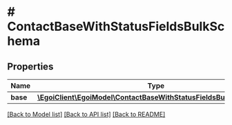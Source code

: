 # # ContactBaseWithStatusFieldsBulkSchema

## Properties

Name | Type | Description | Notes
------------ | ------------- | ------------- | -------------
**base** | [**\EgoiClient\EgoiModel\ContactBaseWithStatusFieldsBulkSchemaBase**](ContactBaseWithStatusFieldsBulkSchemaBase.md) |  | [optional]

[[Back to Model list]](../../README.md#models) [[Back to API list]](../../README.md#endpoints) [[Back to README]](../../README.md)
